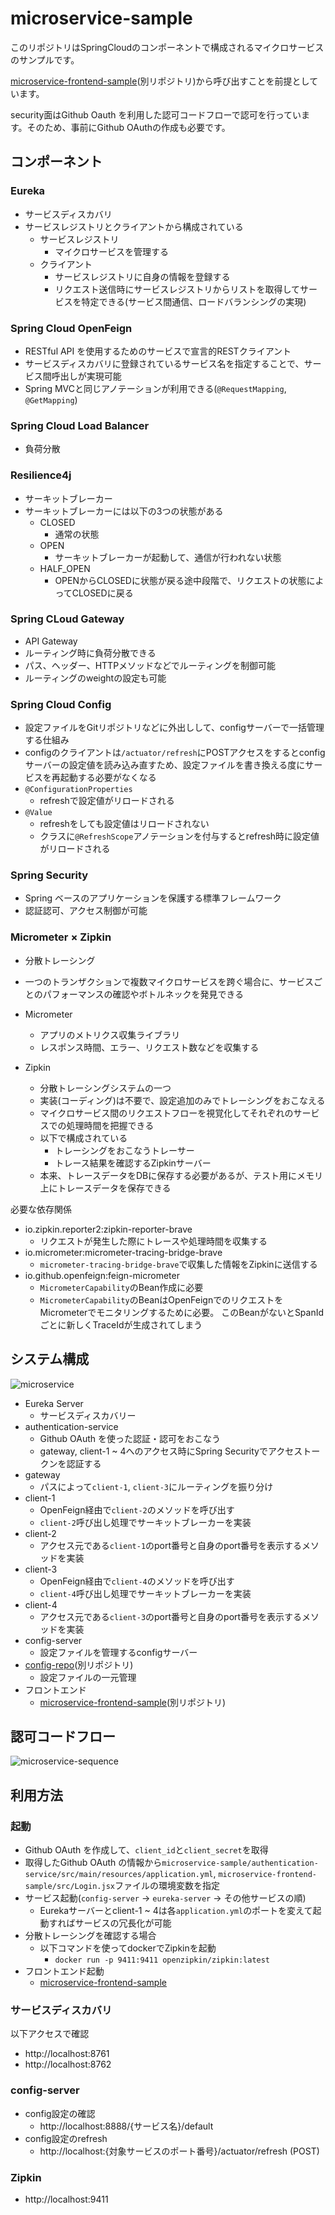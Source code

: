 # microservice-sample
このリポジトリはSpringCloudのコンポーネントで構成されるマイクロサービスのサンプルです。

[microservice-frontend-sample](https://github.com/masakiii03/microservice-frontend-sample)(別リポジトリ)から呼び出すことを前提としています。

security面はGithub Oauth を利用した認可コードフローで認可を行っています。そのため、事前にGithub OAuthの作成も必要です。

## コンポーネント

### Eureka
- サービスディスカバリ
- サービスレジストリとクライアントから構成されている
  - サービスレジストリ
    - マイクロサービスを管理する
  - クライアント
    - サービスレジストリに自身の情報を登録する
    - リクエスト送信時にサービスレジストリからリストを取得してサービスを特定できる(サービス間通信、ロードバランシングの実現)

### Spring Cloud OpenFeign
- RESTful API を使用するためのサービスで宣言的RESTクライアント
- サービスディスカバリに登録されているサービス名を指定することで、サービス間呼出しが実現可能
- Spring MVCと同じアノテーションが利用できる(`@RequestMapping`, `@GetMapping`)

### Spring Cloud Load Balancer
- 負荷分散

### Resilience4j
- サーキットブレーカー
- サーキットブレーカーには以下の3つの状態がある
  - CLOSED
    - 通常の状態
  - OPEN
    - サーキットブレーカーが起動して、通信が行われない状態
  - HALF_OPEN
    - OPENからCLOSEDに状態が戻る途中段階で、リクエストの状態によってCLOSEDに戻る

### Spring CLoud Gateway
- API Gateway
- ルーティング時に負荷分散できる
- パス、ヘッダー、HTTPメソッドなどでルーティングを制御可能
- ルーティングのweightの設定も可能

### Spring Cloud Config
- 設定ファイルをGitリポジトリなどに外出しして、configサーバーで一括管理する仕組み
- configのクライアントは`/actuator/refresh`にPOSTアクセスをするとconfigサーバーの設定値を読み込み直すため、設定ファイルを書き換える度にサービスを再起動する必要がなくなる
- `@ConfigurationProperties`
  - refreshで設定値がリロードされる
- `@Value`
  - refreshをしても設定値はリロードされない
  - クラスに`@RefreshScope`アノテーションを付与するとrefresh時に設定値がリロードされる

### Spring Security
- Spring ベースのアプリケーションを保護する標準フレームワーク
- 認証認可、アクセス制御が可能

### Micrometer × Zipkin
- 分散トレーシング
- 一つのトランザクションで複数マイクロサービスを跨ぐ場合に、サービスごとのパフォーマンスの確認やボトルネックを発見できる

- Micrometer
  - アプリのメトリクス収集ライブラリ
  - レスポンス時間、エラー、リクエスト数などを収集する
- Zipkin
  - 分散トレーシングシステムの一つ
  - 実装(コーディング)は不要で、設定追加のみでトレーシングをおこなえる
  - マイクロサービス間のリクエストフローを視覚化してそれぞれのサービスでの処理時間を把握できる
  - 以下で構成されている
    - トレーシングをおこなうトレーサー
    - トレース結果を確認するZipkinサーバー
  - 本来、トレースデータをDBに保存する必要があるが、テスト用にメモリ上にトレースデータを保存できる

必要な依存関係
- io.zipkin.reporter2:zipkin-reporter-brave
  - リクエストが発生した際にトレースや処理時間を収集する
- io.micrometer:micrometer-tracing-bridge-brave
  - `micrometer-tracing-bridge-brave`で収集した情報をZipkinに送信する
- io.github.openfeign:feign-micrometer
  - `MicrometerCapability`のBean作成に必要
  - `MicrometerCapability`のBeanはOpenFeignでのリクエストをMicrometerでモニタリングするために必要。
  このBeanがないとSpanIdごとに新しくTraceIdが生成されてしまう

## システム構成
![microservice](./microservice.drawio.svg)

- Eureka Server
  - サービスディスカバリー
- authentication-service
  - Github OAuth を使った認証・認可をおこなう
  - gateway, client-1 ~ 4へのアクセス時にSpring Securityでアクセストークンを認証する
- gateway
  - パスによって`client-1`, `client-3`にルーティングを振り分け
- client-1
  - OpenFeign経由で`client-2`のメソッドを呼び出す
  - `client-2`呼び出し処理でサーキットブレーカーを実装
- client-2
  - アクセス元である`client-1`のport番号と自身のport番号を表示するメソッドを実装
- client-3
  - OpenFeign経由で`client-4`のメソッドを呼び出す
  - `client-4`呼び出し処理でサーキットブレーカーを実装
- client-4
  - アクセス元である`client-3`のport番号と自身のport番号を表示するメソッドを実装
- config-server
  - 設定ファイルを管理するconfigサーバー
- [config-repo](https://github.com/masakiii03/config-repo)(別リポジトリ)
  - 設定ファイルの一元管理
- フロントエンド
  - [microservice-frontend-sample](https://github.com/masakiii03/microservice-frontend-sample)(別リポジトリ)

## 認可コードフロー
![microservice-sequence](./microservice-sequence.svg)


## 利用方法
### 起動
- Github OAuth を作成して、`client_id`と`client_secret`を取得
- 取得したGithub OAuth の情報から`microservice-sample/authentication-service/src/main/resources/application.yml`, `microservice-frontend-sample/src/Login.jsx`ファイルの環境変数を指定
- サービス起動(`config-server` → `eureka-server` → その他サービスの順)
  - Eurekaサーバーとclient-1 ~ 4は各`application.yml`のポートを変えて起動すればサービスの冗長化が可能
- 分散トレーシングを確認する場合
  - 以下コマンドを使ってdockerでZipkinを起動
    - `docker run -p 9411:9411 openzipkin/zipkin:latest`
- フロントエンド起動
  - [microservice-frontend-sample](https://github.com/masakiii03/microservice-frontend-sample)

### サービスディスカバリ
以下アクセスで確認
- http://localhost:8761
- http://localhost:8762

### config-server
- config設定の確認
  - http://localhost:8888/{サービス名}/default
- config設定のrefresh
  - http://localhost:{対象サービスのポート番号}/actuator/refresh (POST)

### Zipkin
- http://localhost:9411